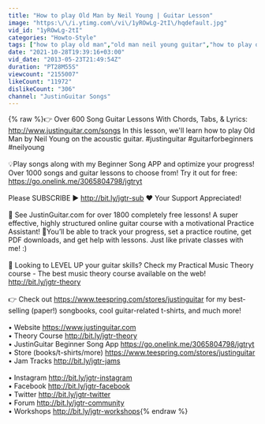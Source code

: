```yaml
---
title: "How to play Old Man by Neil Young | Guitar Lesson"
image: "https:\/\/i.ytimg.com\/vi\/1yROwLg-2tI\/hqdefault.jpg"
vid_id: "1yROwLg-2tI"
categories: "Howto-Style"
tags: ["how to play old man","old man neil young guitar","how to play old man on guitar"]
date: "2021-10-28T19:39:16+03:00"
vid_date: "2013-05-23T21:49:54Z"
duration: "PT28M55S"
viewcount: "2155007"
likeCount: "11972"
dislikeCount: "306"
channel: "JustinGuitar Songs"
---
```

{% raw %}👉 Over 600 Song Guitar Lessons With Chords, Tabs, &amp; Lyrics: <a rel="nofollow" target="blank" href="http://www.justinguitar.com/songs">http://www.justinguitar.com/songs</a> In this lesson, we'll learn how to play Old Man by Neil Young on the acoustic guitar. #justinguitar #guitarforbeginners #neilyoung<br /><br />💡Play songs along with my Beginner Song APP and optimize your progress! Over 1000 songs and guitar lessons to choose from! Try it out for free: <a rel="nofollow" target="blank" href="https://go.onelink.me/3065804798/jgtryt">https://go.onelink.me/3065804798/jgtryt</a> <br /> <br />Please SUBSCRIBE ► <a rel="nofollow" target="blank" href="http://bit.ly/jgtr-sub">http://bit.ly/jgtr-sub</a> ♥️ Your Support Appreciated!<br /><br />🎵 See JustinGuitar.com for over 1800 completely free lessons! A super effective, highly structured online guitar course with a motivational Practice Assistant! 🎸You’ll be able to track your progress, set a practice routine, get PDF downloads, and get help with lessons. Just like private classes with me! :)<br /><br />🚀 Looking to LEVEL UP your guitar skills? Check my Practical Music Theory course - The best music theory course available on the web! <a rel="nofollow" target="blank" href="http://bit.ly/jgtr-theory">http://bit.ly/jgtr-theory</a><br /><br />👉 Check out <a rel="nofollow" target="blank" href="https://www.teespring.com/stores/justinguitar">https://www.teespring.com/stores/justinguitar</a> for my best-selling (paper!) songbooks, cool guitar-related t-shirts, and much more!<br /><br />• Website <a rel="nofollow" target="blank" href="https://www.justinguitar.com">https://www.justinguitar.com</a><br />• Theory Course <a rel="nofollow" target="blank" href="http://bit.ly/jgtr-theory">http://bit.ly/jgtr-theory</a><br />• JustinGuitar Beginner Song App <a rel="nofollow" target="blank" href="https://go.onelink.me/3065804798/jgtryt">https://go.onelink.me/3065804798/jgtryt</a><br />• Store (books/t-shirts/more) <a rel="nofollow" target="blank" href="https://www.teespring.com/stores/justinguitar">https://www.teespring.com/stores/justinguitar</a><br />• Jam Tracks <a rel="nofollow" target="blank" href="http://bit.ly/jgtr-jams">http://bit.ly/jgtr-jams</a><br /><br />• Instagram <a rel="nofollow" target="blank" href="http://bit.ly/jgtr-instagram">http://bit.ly/jgtr-instagram</a> <br />• Facebook <a rel="nofollow" target="blank" href="http://bit.ly/jgtr-facebook">http://bit.ly/jgtr-facebook</a> <br />• Twitter <a rel="nofollow" target="blank" href="http://bit.ly/jgtr-twitter">http://bit.ly/jgtr-twitter</a> <br />• Forum <a rel="nofollow" target="blank" href="http://bit.ly/jgtr-community">http://bit.ly/jgtr-community</a><br />• Workshops <a rel="nofollow" target="blank" href="http://bit.ly/jgtr-workshops">http://bit.ly/jgtr-workshops</a>{% endraw %}
